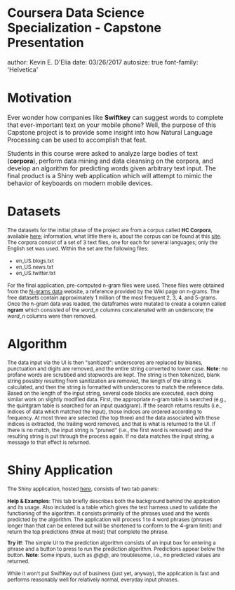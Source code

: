 Coursera Data Science Specialization - Capstone Presentation
========================================================
author: Kevin E. D'Elia
date: 03/26/2017
autosize: true
font-family: 'Helvetica'

Motivation
========================================================

Ever wonder how companies like **Swiftkey** can suggest words to complete that ever-important text on your mobile phone?  Well, the purpose of this Capstone project is to provide some insight into how Natural Language Processing can be used to accomplish that feat.

Students in this course were asked to analyze large bodies of text (**corpora**), perform data mining and data cleansing on the corpora, and develop an algorithm for predicting words given arbitrary text input.  The final product is a Shiny web application which will attempt to mimic the behavior of keyboards on modern mobile devices.

Datasets
========================================================

<small>The datasets for the initial phase of the project are from a corpus called __HC Corpora__, available [here](https://d396qusza40orc.cloudfront.net/dsscapstone/dataset/Coursera-SwiftKey.zip); information, what little there is, about the corpus can be found at this [site](https://web.archive.org/web/20160522150305/http://www.corpora.heliohost.org/aboutcorpus.html).  The corpora consist of a set of 3 text files, one for each for several languages; only the English set was used.  Within the set are the following files:

* en_US.blogs.txt
* en_US.news.txt
* en_US.twitter.txt

For the final application, pre-computed n-gram files were used.  These files were obtained from the [N-grams data](http://www.ngrams.info/intro.asp) website, a reference provided by the Wiki page on n-grams.  The free datasets contain approximately 1 million of the most frequent 2, 3, 4, and 5-grams.  Once the n-gram data was loaded, the dataframes were mutated to create a column called **ngram** which consisted of the *word_n* columns concatenated with an underscore; the *word_n* columns were then removed.</small>

Algorithm
========================================================

<small>  The data input via the UI is then "sanitized": underscores are replaced by blanks, punctuation and digits are removed, and the entire string converted to lower case.  **Note:** no profane words are scrubbed and stopwords are kept.  The string is then tokenized, blank string possibly resulting from sanitization are removed, the length of the string is calculated, and then the string is formatted with underscores to match the reference data.  Based on the length of the input string, several code blocks are executed, each doing similar work on slightly modified data.  First, the appropriate n-gram table is searched (e.g., the quintgram table is searched for an input quadgram).  If the search returns results (i.e., indices of data which matched the input), those indices are ordered according to frequency.  At most three are selected (the top three) and the data associated with those indices is extracted, the trailing word removed, and that is what is returned to the UI.  If there is no match, the input string is "pruned" (i.e., the first word is removed) and the resulting string is put through the process again.  If no data matches the input string, a message to that effect is returned.</small> 

Shiny Application
========================================================

<small>The Shiny application, hosted [here](https://thedatascientist.shinyapps.io/DataCapstone/), consists of two tab panels:

**Help & Examples**:  This tab briefly describes both the background behind the application and its usage.  Also included is a table which gives the test harness used to validate the functioning of the algorithm.  It consists primarily of the phrases used and the words predicted by the algorithm.  The application will process 1 to 4 word phrases (phrases longer than that can be entered but will be shortened to conform to the 4-gram limit) and return the top predictions (three at most) that complete the phrase.

**Try it!**:  The simple UI to the prediction algorithm consists of an input box for entering a phrase and a button to press to run the prediction algorithm.  Predictions appear below the button.  **Note**: Some inputs, such as _@@@_, are troublesome, i.e., no predicted values are returned.

While it won't put SwiftKey out of business (just yet, anyway), the application is fast and performs reasonably well for relatively normal, everyday input phrases.</small>

